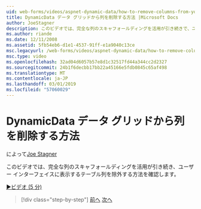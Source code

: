 ```yaml
---
uid: web-forms/videos/aspnet-dynamic-data/how-to-remove-columns-from-your-dynamicdata-data-grids
title: DynamicData データ グリッドから列を削除する方法 |Microsoft Docs
author: JoeStagner
description: このビデオでは、完全な列のスキャフォールディングを活用が引き続きで、ユーザー インターフェイスを表示しないテーブルの列を除外する方法を確認します.
ms.author: riande
ms.date: 12/11/2008
ms.assetid: 5fb54eb6-d1e1-4537-91ff-e1a9040c13ce
msc.legacyurl: /web-forms/videos/aspnet-dynamic-data/how-to-remove-columns-from-your-dynamicdata-data-grids
msc.type: video
ms.openlocfilehash: 32ad04d6057b57e8d1c32517fd44a344cc2d2327
ms.sourcegitcommit: 24b1f6decbb17bb22a45166e5fdb0845c65af498
ms.translationtype: MT
ms.contentlocale: ja-JP
ms.lasthandoff: 03/01/2019
ms.locfileid: "57060029"
---
```

<a name="how-to-remove-columns-from-your-dynamicdata-data-grids"></a>DynamicData データ グリッドから列を削除する方法
====================
によって[Joe Stagner](https://github.com/JoeStagner)

このビデオでは、完全な列のスキャフォールディングを活用が引き続き、ユーザー インターフェイスに表示するテーブル列を除外する方法を確認します。

[&#9654;ビデオ (5 分)](https://channel9.msdn.com/Blogs/ASP-NET-Site-Videos/how-to-remove-columns-from-your-dynamicdata-data-grids)

> [!div class="step-by-step"]
> [前へ](how-to-implement-custom-field-validation-with-imperative-logic-in-vb-or-c.md)
> [次へ](how-to-create-table-specific-custom-forms-in-an-aspnet-dynamic-data-application.md)
